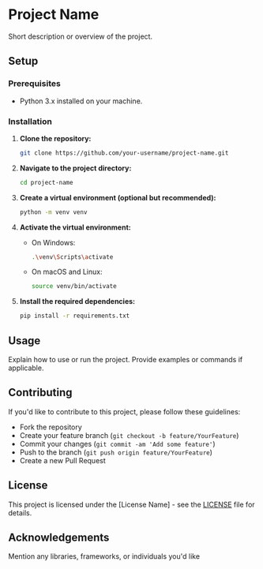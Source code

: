 # Project Name

Short description or overview of the project.

## Setup

### Prerequisites

- Python 3.x installed on your machine.

### Installation

1. **Clone the repository:**
   ```bash
   git clone https://github.com/your-username/project-name.git
   ```

2. **Navigate to the project directory:**
   ```bash
   cd project-name
   ```

3. **Create a virtual environment (optional but recommended):**
   ```bash
   python -m venv venv
   ```

4. **Activate the virtual environment:**
   - On Windows:
     ```bash
     .\venv\Scripts\activate
     ```
   - On macOS and Linux:
     ```bash
     source venv/bin/activate
     ```

5. **Install the required dependencies:**
   ```bash
   pip install -r requirements.txt
   ```

## Usage

Explain how to use or run the project. Provide examples or commands if applicable.

## Contributing

If you'd like to contribute to this project, please follow these guidelines:
- Fork the repository
- Create your feature branch (`git checkout -b feature/YourFeature`)
- Commit your changes (`git commit -am 'Add some feature'`)
- Push to the branch (`git push origin feature/YourFeature`)
- Create a new Pull Request

## License

This project is licensed under the [License Name] - see the [LICENSE](LICENSE) file for details.

## Acknowledgements

Mention any libraries, frameworks, or individuals you'd like 
